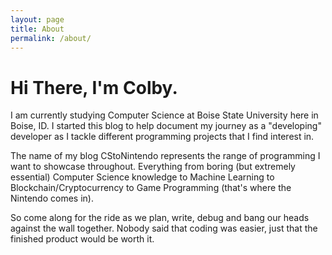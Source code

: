 ```yaml
---
layout: page
title: About
permalink: /about/
---
```


# Hi There, I'm Colby.

I am currently studying Computer Science at Boise State University here in Boise, ID. I started this blog to help document my journey as a "developing" developer as I tackle different programming projects that I find interest in.

The name of my blog CStoNintendo represents the range of programming I want to showcase throughout. Everything from boring (but extremely essential) Computer Science knowledge to Machine Learning to Blockchain/Cryptocurrency to Game Programming (that's where the Nintendo comes in).

So come along for the ride as we plan, write, debug and bang our heads against the wall together. Nobody said that coding was easier, just that the finished product would be worth it.